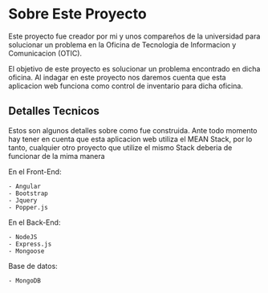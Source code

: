# Sobre Este Proyecto

Este proyecto fue creador por mi y unos compareños de la universidad para solucionar un problema en la Oficina de Tecnologia de Informacion y Comunicacion (OTIC).

El objetivo de este proyecto es solucionar un problema encontrado en dicha oficina. Al indagar en este proyecto nos daremos cuenta que esta aplicacion web funciona como control de inventario para dicha oficina.

## Detalles Tecnicos

Estos son algunos detalles sobre como fue construida. Ante todo momento hay tener en cuenta que esta aplicacion web utiliza el MEAN Stack, por lo tanto, cualquier otro proyecto que utilize el mismo Stack deberia de funcionar de la mima manera

En el Front-End:

	- Angular
	- Bootstrap
	- Jquery
	- Popper.js 


En el Back-End:

	- NodeJS
	- Express.js
	- Mongoose

Base de datos:

	- MongoDB	
